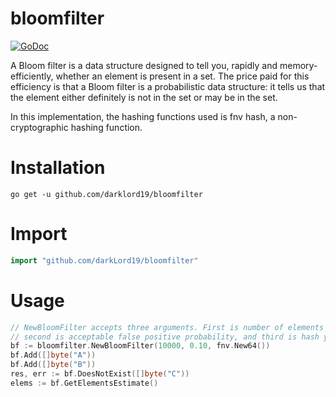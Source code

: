 # bloomfilter

[![GoDoc](https://godoc.org/github.com/darkLord19/bloomfilter?status.svg)](https://godoc.org/github.com/darkLord19/bloomfilter)

A Bloom filter is a data structure designed to tell you, rapidly and memory-efficiently, whether an element is present in a set. The price paid for this efficiency is that a Bloom filter is a probabilistic data structure: it tells us that the element either definitely is not in the set or may be in the set.

In this implementation, the hashing functions used is fnv hash, a non-cryptographic hashing function.

# Installation
```
go get -u github.com/darklord19/bloomfilter
```

# Import
```go
import "github.com/darkLord19/bloomfilter"
```

# Usage
```go
// NewBloomFilter accepts three arguments. First is number of elements you want to track,
// second is acceptable false positive probability, and third is hash you want to use(it must implement hash64 interface)
bf := bloomfilter.NewBloomFilter(10000, 0.10, fnv.New64()) 
bf.Add([]byte("A"))
bf.Add([]byte("B"))
res, err := bf.DoesNotExist([]byte("C"))
elems := bf.GetElementsEstimate()
```
